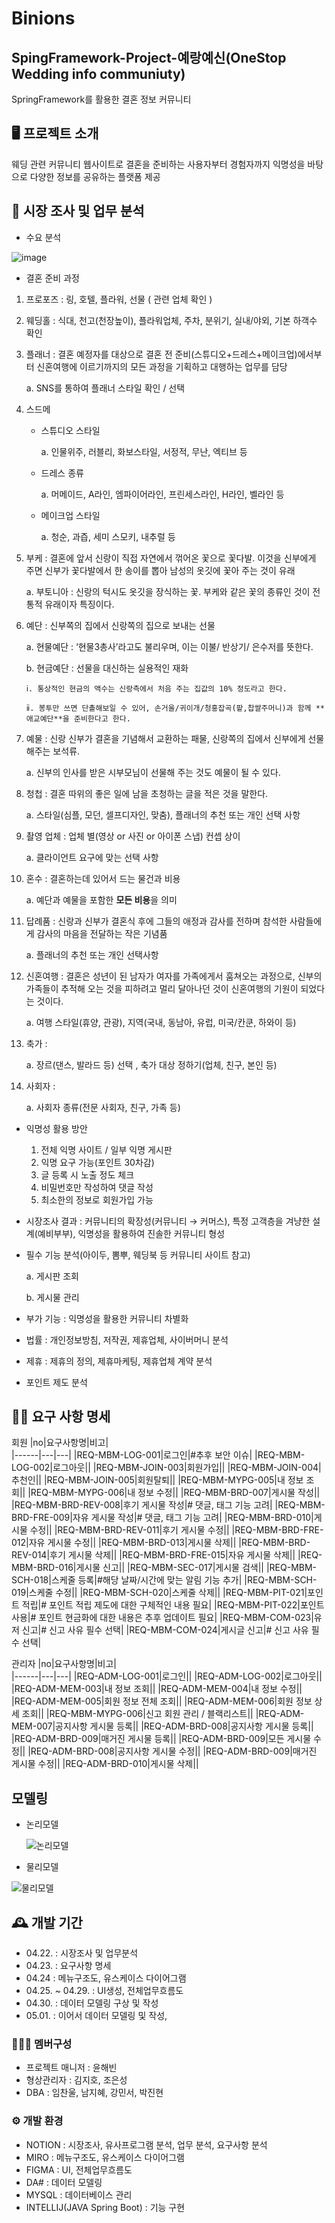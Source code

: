 # Binions

## SpingFramework-Project-예랑예신(OneStop Wedding info communiuty)
SpringFramework를 활용한 결혼 정보 커뮤니티

## 🖥️ 프로젝트 소개
웨딩 관련 커뮤니티 웹사이트로
결혼을 준비하는 사용자부터 경험자까지
익명성을 바탕으로 다양한 정보를 공유하는 플랫폼 제공
<br>

## 📝 시장 조사 및 업무 분석
- 수요 분석
  
![image](https://github.com/Team-Binions/Team-Binions/assets/152046800/7806610c-0404-41e3-aef9-fc956bc56689)

- 결혼 준비 과정

1. 프로포즈 : 링, 호텔, 플라워, 선물 ( 관련 업체 확인 )
2. 웨딩홀 : 식대, 천고(천장높이), 플라워업체, 주차, 분위기, 실내/야외, 기본 하객수 확인
3. 플래너 : 결혼 예정자를 대상으로 결혼 전 준비(스튜디오+드레스+메이크업)에서부터 신혼여행에 이르기까지의 모든 과정을 기획하고 대행하는 업무를 담당

   a. SNS를 통하여 플래너 스타일 확인 / 선택
5. 스드메 
    - 스튜디오 스타일

      a. 인물위주, 러블리, 화보스타일, 서정적, 무난, 엑티브 등
    - 드레스 종류

       a. 머메이드, A라인, 엠파이어라인, 프린세스라인, H라인, 벨라인 등
    - 메이크업 스타일

       a. 청순, 과즙, 세미 스모키, 내추럴 등
6. 부케 : 결혼에 앞서 신랑이 직접 자연에서 꺾어온 꽃으로 꽃다발. 이것을 신부에게 주면 신부가 꽃다발에서 한 송이를 뽑아 남성의 옷깃에 꽃아 주는 것이 유래

   a. 부토니아 : 신랑의 턱시도 옷깃을 장식하는 꽃. 부케와 같은 꽃의 종류인 것이 전통적 유래이자 특징이다.
8. 예단 : 신부쪽의 집에서 신랑쪽의 집으로 보내는 선물

    a. 현물예단 : ‘현물3총사’라고도 불리우며, 이는 이불/ 반상기/ 은수저를 뜻한다.

    b. 현금예단 : 선물을 대신하는 실용적인 재화

       ⅰ. 통상적인 현금의 액수는 신랑측에서 처음 주는 집값의 10% 정도라고 한다.

       ⅱ. 봉투만 쓰면 단촐해보일 수 있어, 손거울/귀이개/청홍잡곡(팥,찹쌀주머니)과 함께 **애교예단**을 준비한다고 한다.
10. 예물 : 신랑 신부가 결혼을 기념해서 교환하는 패물, 신랑쪽의 집에서 신부에게 선물해주는 보석류. 

    a. 신부의 인사를 받은 시부모님이 선물해 주는 것도 예물이 될 수 있다.
12. 청첩 : 결혼 따위의 좋은 일에 남을 초청하는 글을 적은 것을 말한다.

    a. 스타일(심플, 모던, 셀프디자인, 맞춤), 플래너의 추천 또는 개인 선택 사항
14. 촬영 업체 : 업체 별(영상 or 사진  or 아이폰 스냅) 컨셉 상이 

    a. 클라이언트 요구에 맞는 선택 사항
16. 혼수 : 결혼하는데 있어서 드는 물건과 비용

    a. 예단과 예물을 포함한 **모든 비용**을 의미
18. 답례품 : 신랑과 신부가 결혼식 후에 그들의 애정과 감사를 전하며 참석한 사람들에게 감사의 마음을 전달하는 작은 기념품 

     a. 플래너의 추천 또는 개인 선택사항
20. 신혼여행 : 결혼은 성년이 된 남자가 여자를 가족에게서 훔쳐오는 과정으로, 신부의 가족들이 추적해 오는 것을 피하려고 멀리 달아나던 것이 신혼여행의 기원이 되었다는 것이다.

     a. 여행 스타일(휴양, 관광), 지역(국내, 동남아, 유럽, 미국/칸쿤, 하와이 등)
22. 축가 : 

    a. 장르(댄스, 발라드 등) 선택 , 축가 대상 정하기(업체, 친구, 본인 등)
24. 사회자 :

    a. 사회자 종류(전문 사회자, 친구, 가족 등)

- 익명성 활용 방안
  1.  전체 익명 사이트 / 일부 익명 게시판
  2. 익명 요구 가능(포인트 30차감)
  3. 글 등록 시 노출 정도 체크
  4. 비밀번호만 작성하여 댓글 작성
  5. 최소한의 정보로 회원가입 가능


 - 시장조사 결과 : 커뮤니티의 확장성(커뮤니티 → 커머스), 특정 고객층을 겨냥한 설계(예비부부), 익명성을 활용하여 진솔한 커뮤니티 형성

 - 필수 기능 분석(아이두, 뽐뿌, 웨딩북 등 커뮤니티 사이트 참고)

   a. 게시판 조회

   b. 게시물 관리

 - 부가 기능 : 익명성을 활용한 커뮤니티 차별화

 - 법률 : 개인정보방침, 저작권, 제휴업체, 사이버머니 분석
 - 제휴 : 제휴의 정의, 제휴마케팅, 제휴업체 계약 분석
 - 포인트 제도 분석
## 🙋‍♂ 요구 사항 명세
회원
|no|요구사항명|비고|  
|------|---|---|
|REQ-MBM-LOG-001|로그인|#추후 보안 이슈|
|REQ-MBM-LOG-002|로그아웃||
|REQ-MBM-JOIN-003|회원가입||
|REQ-MBM-JOIN-004|추천인||
|REQ-MBM-JOIN-005|회원탈퇴||
|REQ-MBM-MYPG-005|내 정보 조회||
|REQ-MBM-MYPG-006|내 정보 수정||
|REQ-MBM-BRD-007|게시물 작성||
|REQ-MBM-BRD-REV-008|후기 게시물 작성|# 댓글, 태그 기능 고려|
|REQ-MBM-BRD-FRE-009|자유 게시물 작성|# 댓글, 태그 기능 고려|
|REQ-MBM-BRD-010|게시물 수정||
|REQ-MBM-BRD-REV-011|후기 게시물 수정||
|REQ-MBM-BRD-FRE-012|자유 게시물 수정||
|REQ-MBM-BRD-013|게시물 삭제||
|REQ-MBM-BRD-REV-014|후기 게시물 삭제||
|REQ-MBM-BRD-FRE-015|자유 게시물 삭제||
|REQ-MBM-BRD-016|게시물 신고||
|REQ-MBM-SEC-017|게시물 검색||
|REQ-MBM-SCH-018|스케줄 등록|#해당 날짜/시간에 맞는 알림 기능 추가|
|REQ-MBM-SCH-019|스케줄 수정||
|REQ-MBM-SCH-020|스케줄 삭제||
|REQ-MBM-PIT-021|포인트 적립|# 포인트 적립 제도에 대한 구체적인 내용 필요|
|REQ-MBM-PIT-022|포인트 사용|# 포인트 현금화에 대한 내용은 추후 업데이트 필요|
|REQ-MBM-COM-023|유저 신고|# 신고 사유 필수 선택|
|REQ-MBM-COM-024|게시글 신고|# 신고 사유 필수 선택|

관리자
|no|요구사항명|비고|  
|------|---|---|
|REQ-ADM-LOG-001|로그인||
|REQ-ADM-LOG-002|로그아웃||
|REQ-ADM-MEM-003|내 정보 조회||
|REQ-ADM-MEM-004|내 정보 수정||
|REQ-ADM-MEM-005|회원 정보 전체 조회||
|REQ-ADM-MEM-006|회원 정보 상세 조회||
|REQ-MBM-MYPG-006|신고 회원 관리 / 블랙리스트||
|REQ-ADM-MEM-007|공지사항 게시물 등록||
|REQ-ADM-BRD-008|공지사항 게시물 등록||
|REQ-ADM-BRD-009|매거진 게시물 등록||
|REQ-ADM-BRD-009|모든 게시물 수정||
|REQ-ADM-BRD-008|공지사항 게시물 수정||
|REQ-ADM-BRD-009|매거진 게시물 수정||
|REQ-ADM-BRD-010|게시물 삭제||

## 모델링

 - 논리모델

   ![논리모델](https://github.com/Team-Binions/Team-Binions/assets/152046800/7e80410f-247f-4168-b2cf-c4f87c548798)


 - 물리모델

![물리모델](https://github.com/Team-Binions/Team-Binions/assets/152046800/f5747983-b109-4fb6-a237-9c4e50713972)

## 🕰️ 개발 기간
 - 04.22. : 시장조사 및 업무분석
 - 04.23. : 요구사항 명세
 - 04.24 : 메뉴구조도, 유스케이스 다이어그램
 - 04.25. ~ 04.29. : UI생성, 전체업무흐름도
 - 04.30. : 데이터 모델링 구상 및 작성
 - 05.01. : 이어서 데이터 모델링 및 작성,


### 🧑‍🤝‍🧑 멤버구성
- 프로젝트 매니저 : 윤해빈
- 형상관리자     : 김지호, 조은성
- DBA         : 임찬울, 남지혜, 강민서, 박진현

### ⚙️ 개발 환경
 - NOTION : 시장조사, 유사프로그램 분석, 업무 분석, 요구사항 분석
 - MIRO : 메뉴구조도, 유스케이스 다이어그램
 - FIGMA : UI, 전체업무흐름도
 - DA# : 데이터 모델링
 - MYSQL : 데이터베이스 관리
 - INTELLIJ(JAVA Spring Boot) : 기능 구현

